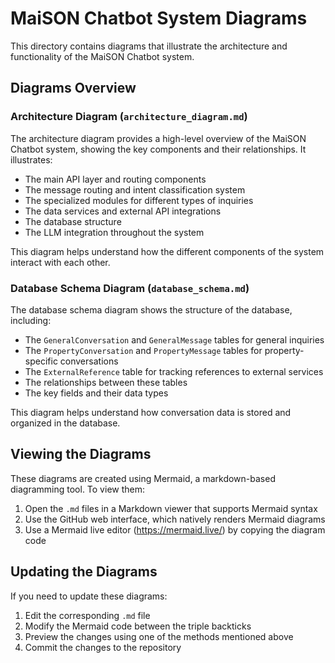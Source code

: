 # MaiSON Chatbot System Diagrams

This directory contains diagrams that illustrate the architecture and functionality of the MaiSON Chatbot system.

## Diagrams Overview

### Architecture Diagram (`architecture_diagram.md`)

The architecture diagram provides a high-level overview of the MaiSON Chatbot system, showing the key components and their relationships. It illustrates:

- The main API layer and routing components
- The message routing and intent classification system
- The specialized modules for different types of inquiries
- The data services and external API integrations
- The database structure
- The LLM integration throughout the system

This diagram helps understand how the different components of the system interact with each other.

### Database Schema Diagram (`database_schema.md`)

The database schema diagram shows the structure of the database, including:

- The `GeneralConversation` and `GeneralMessage` tables for general inquiries
- The `PropertyConversation` and `PropertyMessage` tables for property-specific conversations
- The `ExternalReference` table for tracking references to external services
- The relationships between these tables
- The key fields and their data types

This diagram helps understand how conversation data is stored and organized in the database.

## Viewing the Diagrams

These diagrams are created using Mermaid, a markdown-based diagramming tool. To view them:

1. Open the `.md` files in a Markdown viewer that supports Mermaid syntax
2. Use the GitHub web interface, which natively renders Mermaid diagrams
3. Use a Mermaid live editor (https://mermaid.live/) by copying the diagram code

## Updating the Diagrams

If you need to update these diagrams:

1. Edit the corresponding `.md` file
2. Modify the Mermaid code between the triple backticks
3. Preview the changes using one of the methods mentioned above
4. Commit the changes to the repository 